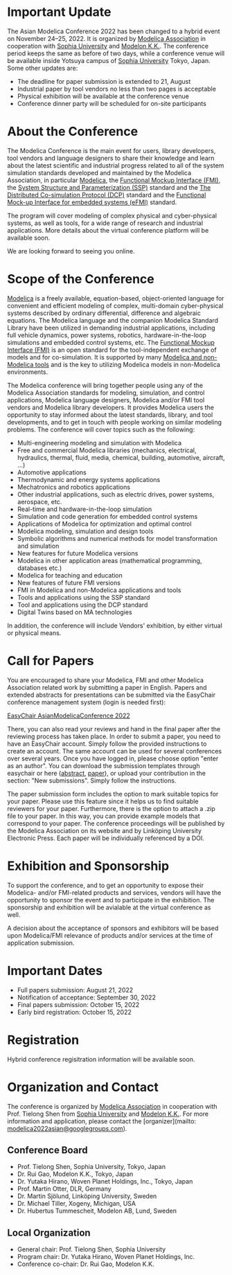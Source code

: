 # Important Update

The Asian Modelica Conference 2022 has been changed to a hybrid event on November 24–25, 2022. It is organized by [Modelica Association](https://www.modelica.org/) in cooperation with [Sophia University](https://www.sophia.ac.jp/eng/index.html) and [Modelon K.K.](https://www.modelon.com/). The conference period keeps the same as before of two days, while a conference venue will be available inside Yotsuya campus of [Sophia University](https://www.sophia.ac.jp/eng/index.html) Tokyo, Japan. Some other updates are:

* The deadline for paper submission is extended to 21, August
* Industrial paper by tool vendors no less than two pages is acceptable
* Physical exhibition will be available at the conference venue
* Conference dinner party will be scheduled for on-site participants

# About the Conference

The Modelica Conference is the main event for users, library developers, tool vendors and language designers to share their knowledge and learn about the latest scientific and industrial progress related to all of the system simulation standards developed and maintained by the Modelica Association, in particular [Modelica](https://www.modelica.org/), the [Functional Mockup Interface (FMI)](http://www.fmi-standard.org/), the [System Structure and Parameterization (SSP)](https://ssp-standard.org/) standard and the [The Distributed Co-simulation Protocol (DCP)](https://dcp-standard.org/) standard and the [Functional Mock-up Interface for embedded systems (eFMI)](https://efmi-standard.org/) standard.

The program will cover modeling of complex physical and cyber-physical systems, as well as tools, for a wide range of research and industrial applications. More details about the virtual conference platform will be available soon.

We are looking forward to seeing you online.

# Scope of the Conference

[Modelica](https://www.modelica.org/) is a freely available, equation-based, object-oriented language for convenient and efficient modeling of complex, multi-domain cyber-physical systems described by ordinary differential, difference and algebraic equations. The Modelica language and the companion Modelica Standard Library have been utilized in demanding industrial applications, including full vehicle dynamics, power systems, robotics, hardware-in-the-loop simulations and embedded control systems, etc. The [Functional Mockup Interface (FMI)](http://www.fmi-standard.org/) is an open standard for the tool-independent exchange of models and for co-simulation. It is supported by many [Modelica and non-Modelica tools](https://modelica.org/tools) and is the key to utilizing Modelica models in non-Modelica environments.

The Modelica conference will bring together people using any of the Modelica Association standards for modeling, simulation, and control applications, Modelica language designers, Modelica and/or FMI tool vendors and Modelica library developers. It provides Modelica users the opportunity to stay informed about the latest standards, library, and tool developments, and to get in touch with people working on similar modeling problems. The conference will cover topics such as the following:

*  Multi-engineering modeling and simulation with Modelica
*  Free and commercial Modelica libraries (mechanics, electrical, hydraulics, thermal, fluid, media, chemical, building, automotive, aircraft, ...)
*  Automotive applications
*  Thermodynamic and energy systems applications
*  Mechatronics and robotics applications
*  Other industrial applications, such as electric drives, power systems, aerospace, etc.
*  Real-time and hardware-in-the-loop simulation
*  Simulation and code generation for embedded control systems
*  Applications of Modelica for optimization and optimal control
*  Modelica modeling, simulation and design tools
*  Symbolic algorithms and numerical methods for model transformation and simulation
*  New features for future Modelica versions
*  Modelica in other application areas (mathematical programming, databases etc.)
*  Modelica for teaching and education
*  New features of future FMI versions
*  FMI in Modelica and non-Modelica applications and tools
*  Tools and applications using the SSP standard
*  Tool and applications using the DCP standard
*  Digital Twins based on MA technologies

In addition, the conference will include Vendors' exhibition, by either virtual or physical means.


# Call for Papers

You are encouraged to share your Modelica, FMI and other Modelica Association related work by submitting a paper in English. 
Papers and extended abstracts for presentations can be submitted via the EasyChair conference management system (login is needed first):

[EasyChair AsianModelicaConference 2022](https://easychair.org/my/conference?conf=modelica2022asian)

There, you can also read your reviews and hand in the final paper after the reviewing process has taken place.
In order to submit a paper, you need to have an EasyChair account.
Simply follow the provided instructions to create an account.
The same account can be used for several conferences over several years.
Once you have logged in, please choose option "enter as an author".
You can download the submission templates through easychair or here ([abstract](cfp/abstract-templates-Modelica2022Asian.zip), [paper](cfp/conference-templates-Modelica2022Asian.zip)), or upload your contribution in the section: "New submissions".
Simply follow the instructions.

The paper submission form includes the option to mark suitable topics for your paper. Please use this feature since it helps us to find suitable reviewers for your paper. Furthermore, there is the option to attach a .zip file to your paper. In this way, you can provide example models that correspond to your paper.
The conference proceedings will be published by the Modelica Association on its website and by Linköping University Electronic Press. Each paper will be individually referenced by a DOI.

# Exhibition and Sponsorship

To support the conference, and to get an opportunity to expose their Modelica- and/or FMI-related products and services, vendors will have the opportunity to sponsor the event and to participate in the exhibition. The sponsorship and exhibition will be avialable at the virtual conference as well.

A decision about the acceptance of sponsors and exhibitors will be based upon Modelica/FMI relevance of products and/or services at the time of application submission.

# Important Dates

* Full papers submission: 		August 21, 2022
* Notification of acceptance: 	September 30, 2022
* Final papers submission: 	    October 15, 2022
* Early bird registration: 		October 15, 2022


# Registration

Hybrid conference regisitration information will be available soon. 

<!-- # Whova platform

Virtual conference is managed using [Whova](https://whova.com/). The participants who registered at Eventbrite will receive an email from Whova one day later to activate your Whova account. The [official conference web link](https://whova.com/portal/webapp/amcft_202010/) works for any browser. Please look at [instructions (video and text)](https://whova.com/resources/how-to-guide/user-tutorial/#:~:text=The%20Whova%20event%20app%20is,your%20mobile%20device%27s%20web%20browser) for Whova on your phone or as web-app to find the best option for you.
 -->
# Organization and Contact

The conference is organized by [Modelica Association](https://www.modelica.org/) in cooperation with Prof. Tielong Shen from [Sophia University](https://www.sophia.ac.jp/eng/index.html) and [Modelon K.K.](https://www.modelon.com/). For more information and application, please contact the [organizer](mailto: modelica2022asian@googlegroups.com).

## Conference Board

* Prof. Tielong Shen, Sophia University, Tokyo, Japan
* Dr. Rui Gao, Modelon K.K., Tokyo, Japan
* Dr. Yutaka Hirano, Woven Planet Holdings, Inc., Tokyo, Japan
* Prof. Martin Otter, DLR, Germany
* Dr. Martin Sjölund, Linköping University, Sweden
* Dr. Michael Tiller, Xogeny, Michigan, USA
* Dr. Hubertus Tummescheit, Modelon AB, Lund, Sweden


## Local Organization

* General chair: Prof. Tielong Shen, Sophia University
* Program chair: Dr. Yutaka Hirano, Woven Planet Holdings, Inc.
* Conference co-chair: Dr. Rui Gao, Modelon K.K.

